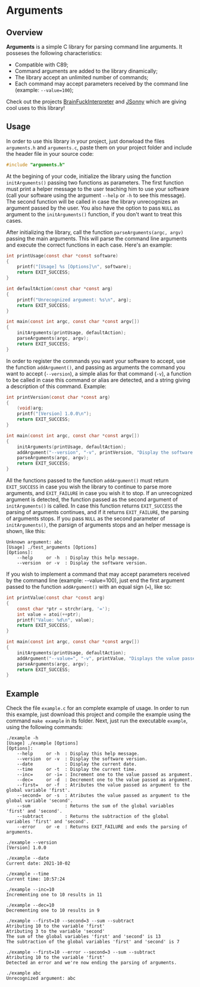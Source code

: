 # Arguments

## Overview

**Arguments** is a simple C library for parsing command line arguments. It posseses the following characteristics:

- Compatible with C89;
- Command arguments are added to the library dinamically;
- The library accept an unlimited number of commands;
- Each command may accept parameters received by the command line (example: `--value=100`);

Check out the projects [BrainFuckInterpreter](https://github.com/ClecioJung/BrainFuckInterpreter) and [JSonny](https://github.com/ClecioJung/JSonny) which are giving cool uses to this library!

## Usage

In order to use this library in your project, just donwload the files `arguments.h` and `arguments.c`, paste them on your project folder and include the header file in your source code:

```c
#include "arguments.h"
```

At the begining of your code, initialize the library using the function `initArguments()` passing two functions as parameters. The first function must print a helper message to the user teaching him to use your software (call your software using the argument `--help` or `-h` to see this message). The second function will be called in case the library unrecognizes an argument passed by the user. You also have the option to pass `NULL` as argument to the `initArguments()` function, if you don't want to treat this cases.

After initializing the library, call the function `parseArguments(argc, argv)` passing the main arguments. This will parse the command line arguments and execute the correct functions in each case. Here's an example:

```c
int printUsage(const char *const software)
{
    printf("[Usage] %s [Options]\n", software);
    return EXIT_SUCCESS;
}

int defaultAction(const char *const arg)
{
    printf("Unrecognized argument: %s\n", arg);
    return EXIT_SUCCESS;
}

int main(const int argc, const char *const argv[])
{
    initArguments(printUsage, defaultAction);
    parseArguments(argc, argv);
    return EXIT_SUCCESS;
}
```

In order to register the commands you want your software to accept, use the function `addArgument()`, and passing as arguments the command you want to accept (`--version`), a simple alias for that command (`-v`), a function to be called in case this command or alias are detected, and a string giving a description of this command. Example:

```c
int printVersion(const char *const arg)
{
    (void)arg;
    printf("[Version] 1.0.0\n");
    return EXIT_SUCCESS;
}

int main(const int argc, const char *const argv[])
{
    initArguments(printUsage, defaultAction);
    addArgument("--version", "-v", printVersion, "Display the software version.");
    parseArguments(argc, argv);
    return EXIT_SUCCESS;
}
```

All the functions passed to the function `addArgument()` must return `EXIT_SUCCESS` in case you wish the library to continue to parse more arguments, and `EXIT_FAILURE` in case you wish it to stop. If an unrecognized argument is detected, the function passed as the second argument of `initArguments()` is called. In case this function returns `EXIT_SUCCESS` the parsing of arguments continues, and if it returns `EXIT_FAILURE`, the parsing of arguments stops. If you pass `NULL` as the second parameter of `initArguments()`, the parsign of arguments stops and an helper message is shown, like this:

```
Unknown argument: abc
[Usage] ./test_arguments [Options]
[Options]:
	--help     or -h  : Display this help message.
	--version  or -v  : Display the software version.
```

If you wish to implement a command that may accept parameters received by the command line (example: --value=100), just end the first argument passed to the function `addArgument()` with an equal sign (`=`), like so:

```c
int printValue(const char *const arg)
{
    const char *ptr = strchr(arg, '=');
    int value = atoi(++ptr);
    printf("Value: %d\n", value);
    return EXIT_SUCCESS;
}

int main(const int argc, const char *const argv[])
{
    initArguments(printUsage, defaultAction);
    addArgument("--value=", "-v", printValue, "Displays the value passed as parameter.");
    parseArguments(argc, argv);
    return EXIT_SUCCESS;
}
```

## Example

Check the file `example.c` for an complete example of usage. In order to run this example, just download this project and compile the example using the command `make example` in its folder. Next, just run the executable `example`, using the following commands:

```
./example -h
[Usage] ./example [Options]
[Options]:
	--help     or -h  : Display this help message.
	--version  or -v  : Display the software version.
	--date            : Display the current date.
	--time     or -t  : Display the current time.
	--inc=     or -i= : Increment one to the value passed as argument.
	--dec=     or -d  : Decrement one to the value passed as argument.
	--first=   or -f  : Atributes the value passed as argument to the global variable 'first'.
	--second=  or -s  : Atributes the value passed as argument to the global variable 'second'.
	--sum             : Returns the sum of the global variables 'first' and 'second'.
	--subtract        : Returns the subtraction of the global variables 'first' and 'second'.
	--error    or -e  : Returns EXIT_FAILURE and ends the parsing of arguments.
```
```
./example --version
[Version] 1.0.0
```
```
./example --date
Current date: 2021-10-02
```
```
./example --time
Current time: 10:57:24
```
```
./example --inc=10
Incrementing one to 10 results in 11
```
```
./example --dec=10
Decrementing one to 10 results in 9
```
```
./example --first=10 --second=3 --sum --subtract
Atributing 10 to the variable 'first'
Atributing 3 to the variable 'second'
The sum of the global variables 'first' and 'second' is 13
The subtraction of the global variables 'first' and 'second' is 7
```
```
./example --first=10 --error --second=3 --sum --subtract
Atributing 10 to the variable 'first'
Detected an error and we're now ending the parsing of arguments.
```
```
./example abc
Unrecognized argument: abc
```
